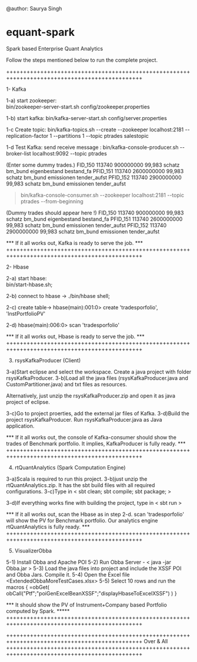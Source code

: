 @author: Saurya Singh
# equant-spark
Spark based Enterprise Quant Analytics

Follow the steps mentioned below to run the complete project.


++++++++++++++++++++++++++++++++++++++++++++++++++++++++++++++++++++++++++++++++++++++++++++++

1- Kafka

1-a) start zookeeper:  
  bin/zookeeper-server-start.sh config/zookeeper.properties

1-b) start kafka: 
  bin/kafka-server-start.sh config/server.properties

1-c Create topic: 
  bin/kafka-topics.sh --create --zookeeper localhost:2181 --replication-factor 1 --partitions 1 --topic ptrades salestopic

1-d Test Kafka: send receive message :
  bin/kafka-console-producer.sh --broker-list localhost:9092 --topic ptrades

(Enter some dummy trades.)
FID_150		113740	900000000	99,983	schatz	bm_bund		eigenbestand	bestand_fa
PFID_151	113740	2600000000	99,983	schatz	bm_bund		emissionen	tender_aufst
PFID_152	113740	2900000000	99,983	schatz	bm_bund		emissionen	tender_aufst


> bin/kafka-console-consumer.sh --zookeeper localhost:2181 --topic ptrades --from-beginning

(Dummy trades should appear here !)
FID_150		113740	900000000	99,983	schatz	bm_bund		eigenbestand	bestand_fa
PFID_151	113740	2600000000	99,983	schatz	bm_bund		emissionen	tender_aufst
PFID_152	113740	2900000000	99,983	schatz	bm_bund		emissionen	tender_aufst

*** If it all works out, Kafka is ready to serve the job. ***
++++++++++++++++++++++++++++++++++++++++++++++++++++++++++++++++++++++++++++++++++++++++++++++

2- Hbase

2-a) start hbase:  
bin/start-hbase.sh;  

2-b) connect to hbase -> ./bin/hbase shell;

2-c) create table-> hbase(main):001:0> create 'tradesporfolio', 'InstPortfolioPV'

2-d) hbase(main):006:0> scan 'tradesporfolio'

*** If it all works out, Hbase is ready to serve the job. ***
++++++++++++++++++++++++++++++++++++++++++++++++++++++++++++++++++++++++++++++++++++++++++++++
 
3) rsysKafkaProducer (Client)

3-a)Start eclipse and select the workspace. Create a java project with folder rsysKafkaProducer. 
3-b)Load all the java files (rsysKafkaProducer.java and CustomPartitioner.java) and txt files as resources. 

Alternatively, just unzip the rsysKafkaProducer.zip and open it as java project of eclipse.

3-c)Go to project proerties, add the external jar files of Kafka. 
3-d)Build the project rsysKafkaProducer. Run rsysKafkaProducer.java as Java application.


*** If it all works out, the console of Kafka-consumer should show the trades of Benchmark portfolio. It implies, 
KafkaProducer is fully ready. ***
++++++++++++++++++++++++++++++++++++++++++++++++++++++++++++++++++++++++++++++++++++++++++++++

4) rtQuantAnalytics (Spark Computation Engine)

3-a)Scala is required to run this project.
3-b)just unzip the rtQuantAnalytics.zip. It has the sbt build files with all required configurations.
3-c)Type in <  sbt clean; sbt compile; sbt package;  >

3-d)If everything works fine with building the project, type in <  sbt run  >

*** If it all works out, scan the  Hbase as in step 2-d. scan 'tradesporfolio' will show the PV for Benchmark portfolio.
Our analytics engine rtQuantAnalytics is fully ready. ***
++++++++++++++++++++++++++++++++++++++++++++++++++++++++++++++++++++++++++++++++++++++++++++++



5) VisualizerObba

5-1) Install Obba and Apache POI
5-2) Run Obba Server - < java -jar Obba.jar >
5-3) Load the java files into project and include the XSSF POI and Obba Jars. Compile it.
5-4) Open the Excel file <ExtendedObbaMoreTestCases.xlsx>
5-5) Select 10 rows and run the macros { =obGet( obCall("Ptf";"poiGenExcelBeanXSSF";"displayHbaseToExcelXSSF") ) }
 
*** It should show the PV of Instrument+Company based Portfolio computed by Spark. *****
++++++++++++++++++++++++++++++++++++++++++++++++++++++++++++++++++++++++++++++++++++++++++++++

++++++++++++++++++++++++++++++++++++++++++++++++++++++++++++++++++++++++++++++++++++++++++++++
Over & All
++++++++++++++++++++++++++++++++++++++++++++++++++++++++++++++++++++++++++++++++++++++++++++++
